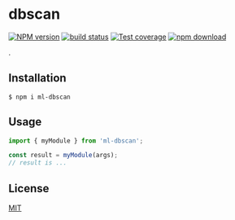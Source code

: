 # dbscan

[![NPM version][npm-image]][npm-url]
[![build status][ci-image]][ci-url]
[![Test coverage][codecov-image]][codecov-url]
[![npm download][download-image]][download-url]

.

## Installation

`$ npm i ml-dbscan`

## Usage

```js
import { myModule } from 'ml-dbscan';

const result = myModule(args);
// result is ...
```

## License

[MIT](./LICENSE)

[npm-image]: https://img.shields.io/npm/v/ml-dbscan.svg
[npm-url]: https://www.npmjs.com/package/ml-dbscan
[ci-image]: https://github.com/mljs/dbscan/workflows/Node.js%20CI/badge.svg?branch=main
[ci-url]: https://github.com/mljs/dbscan/actions?query=workflow%3A%22Node.js+CI%22
[codecov-image]: https://img.shields.io/codecov/c/github/mljs/dbscan.svg
[codecov-url]: https://codecov.io/gh/mljs/dbscan
[download-image]: https://img.shields.io/npm/dm/ml-dbscan.svg
[download-url]: https://www.npmjs.com/package/ml-dbscan
